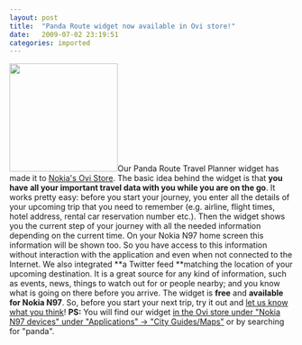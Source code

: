 ```yaml
---
layout: post
title:  "Panda Route widget now available in Ovi store!"
date:   2009-07-02 23:19:51
categories: imported
---
```

[<img class="alignleft size-full wp-image-682" title="pandaroute_stream-192x192_" src="http://www.pavingways.com/wp-content/uploads/pandaroute_stream-192x192_.jpg" alt="" width="192" height="192" />][1]Our Panda Route Travel Planner widget has made it to [Nokia's Ovi Store][2]. The basic idea behind the widget is that **you have all your important travel data with you while you are on the go**. It works pretty easy: before you start your journey, you enter all the details of your upcoming trip that you need to remember (e.g. airline, flight times, hotel address, rental car reservation number etc.). Then the widget shows you the current step of your journey with all the needed information depending on the current time. On your Nokia N97 home screen this information will be shown too. So you have access to this information without interaction with the application and even when not connected to the Internet. We also integrated **a Twitter feed **matching the location of your upcoming destination. It is a great source for any kind of information, such as events, news, things to watch out for or people nearby; and you know what is going on there before you arrive. The widget is **free** and **available for Nokia N97**. So, before you start your next trip, try it out and [let us know what you think][3]! **PS:** You will find our widget [in the Ovi store under "Nokia N97 devices" under "Applications" -> "City Guides/Maps"][2] or by searching for "panda".

[1]: http://www.pavingways.com/wp-content/uploads/pandaroute_stream-192x192_.jpg
[2]: http://store.ovi.com/content/6DA5444D3531B32FE040050A85327D97?clickSource=browse&categoryId=15&contentArea=applications
[3]: http://www.pavingways.com/contact